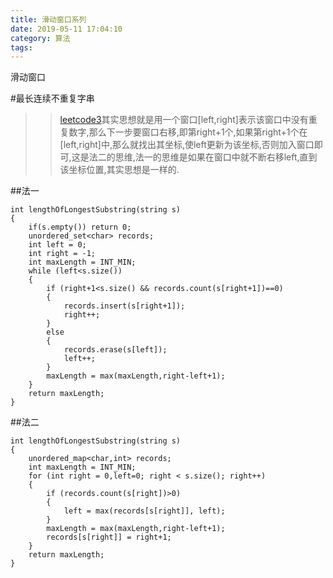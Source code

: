 ```yaml
---
title: 滑动窗口系列
date: 2019-05-11 17:04:10
category: 算法
tags:
---
```

滑动窗口

#最长连续不重复字串
>>[leetcode3](https://leetcode.com/problems/longest-substring-without-repeating-characters/)其实思想就是用一个窗口[left,right]表示该窗口中没有重复数字,那么下一步要窗口右移,即第right+1个,如果第right+1个在[left,right]中,那么就找出其坐标,使left更新为该坐标,否则加入窗口即可,这是法二的思维,法一的思维是如果在窗口中就不断右移left,直到该坐标位置,其实思想是一样的.

##法一
```
int lengthOfLongestSubstring(string s)
{
    if(s.empty()) return 0;
	unordered_set<char> records;
	int left = 0;
	int right = -1;
	int maxLength = INT_MIN;
	while (left<s.size())
	{
		if (right+1<s.size() && records.count(s[right+1])==0)
		{
			records.insert(s[right+1]);
			right++;
		}
		else
		{
			records.erase(s[left]);
			left++;
		}
		maxLength = max(maxLength,right-left+1);
	}
	return maxLength;
}
```

##法二
```
int lengthOfLongestSubstring(string s)
{
	unordered_map<char,int> records;
	int maxLength = INT_MIN;
	for (int right = 0,left=0; right < s.size(); right++)
	{
		if (records.count(s[right])>0)
		{
			left = max(records[s[right]], left);
		}
		maxLength = max(maxLength,right-left+1);
		records[s[right]] = right+1;
	}
	return maxLength;
}
```